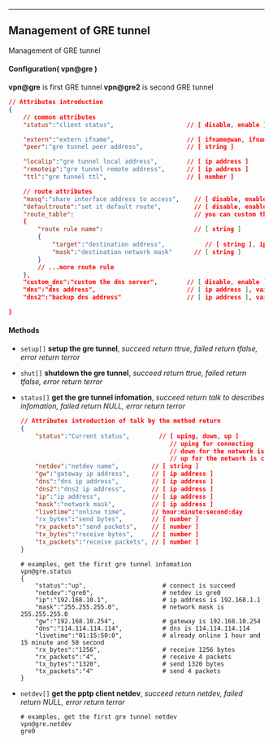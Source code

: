 ***
## Management of GRE tunnel
Management of GRE tunnel

#### Configuration( vpn@gre )
**vpn@gre** is first GRE tunnel
**vpn@gre2** is second GRE tunnel

```json
// Attributes introduction 
{
    // common attributes
    "status":"client status",                    // [ disable, enable ]

    "extern":"extern ifname",                    // [ ifname@wan, ifname@lte, ... ], default is defdault gateway
    "peer":"gre tunnel peer address",            // [ string ]

    "localip":"gre tunnel local address",        // [ ip address ]
    "remoteip":"gre tunnel remote address",      // [ ip address ]
    "ttl":"gre tunnel ttl",                      // [ number ]

    // route attributes
    "masq":"share interface address to access",    // [ disable, enable ]
    "defaultroute":"set it default route",         // [ disable, enable ]
    "route_table":                                 // you can custom the route rule on this connect, vaild when "defaultroute" is "disable"
    {
        "route rule name":                         // [ string ]
        {
            "target":"destination address",           // [ string ], ip address or network
            "mask":"destination network mask"      // [ string ]
        }
        // ...more route rule
    },
    "custom_dns":"custom the dns server",        // [ disable, enable ]
    "dns":"dns address",                         // [ ip address ], vaild when "custom_dns" be "enable"
    "dns2":"backup dns address"                  // [ ip address ], vaild when "custom_dns" be "enable"

}

```


#### **Methods**

+ `setup[]` **setup the gre tunnel**, *succeed return ttrue, failed return tfalse, error return terror*

+ `shut[]` **shutdown the gre tunnel**, *succeed return ttrue, failed return tfalse, error return terror*

+ `status[]` **get the gre tunnel infomation**, *succeed return talk to describes infomation, failed return NULL, error return terror*
    ```json
    // Attributes introduction of talk by the method return
    {
        "status":"Current status",        // [ uping, down, up ]
                                             // uping for connecting
                                             // down for the network is down
                                             // up for the network is connect succeed
        "netdev":"netdev name",         // [ string ]
        "gw":"gateway ip address",      // [ ip address ]
        "dns":"dns ip address",         // [ ip address ]
        "dns2":"dns2 ip address",       // [ ip address ]
        "ip":"ip address",              // [ ip address ]
        "mask":"network mask",          // [ ip address ]
        "livetime":"online time",       // hour:minute:second:day
        "rx_bytes":"send bytes",        // [ number ]
        "rx_packets":"send packets",    // [ number ]
        "tx_bytes":"receive bytes",     // [ number ]
        "tx_packets":"receive packets", // [ number ]
    }
    ```
    ```shell
    # examples, get the first gre tunnel infomation
    vpn@gre.status
    {
        "status":"up",                     # connect is succeed
        "netdev":"gre0",                   # netdev is gre0
        "ip":"192.168.10.1",               # ip address is 192.168.1.1
        "mask":"255.255.255.0",            # network mask is 255.255.255.0
        "gw":"192.168.10.254",             # gateway is 192.168.10.254
        "dns":"114.114.114.114",           # dns is 114.114.114.114
        "livetime":"01:15:50:0",           # already online 1 hour and 15 minute and 50 second
        "rx_bytes":"1256",                 # receive 1256 bytes
        "rx_packets":"4",                  # receive 4 packets
        "tx_bytes":"1320",                 # send 1320 bytes
        "tx_packets":"4"                   # send 4 packets
    }
    ```

+ `netdev[]` **get the pptp client netdev**, *succeed return netdev, failed return NULL, error return terror*
    ```shell
    # examples, get the first gre tunnel netdev
    vpn@gre.netdev
    gre0
    ```
